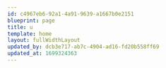 ```yaml
---
id: c4967eb6-92a1-4a91-9639-a1667b0e2151
blueprint: page
title: u
template: home
layout: fullWidthLayout
updated_by: dcb3e717-ab7c-4904-ad16-fd20b558ff69
updated_at: 1699324363
---
```

